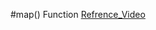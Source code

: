 #map() Function
[Refrence_Video](https://drive.google.com/file/d/1LE9uQukIgQboey_6MY64Z9xc8SVLfjiH/view?usp=sharing)
